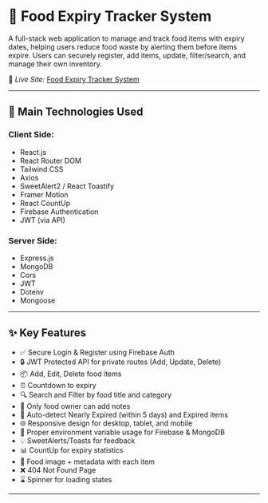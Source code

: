 # 🧊 Food Expiry Tracker System

A full-stack web application to manage and track food items with expiry dates, helping users reduce food waste by alerting them before items expire. Users can securely register, add items, update, filter/search, and manage their own inventory.

🔗 *Live Site:* [Food Expiry Tracker System]([https://your-live-site-link.com](https://food-expire-tracker-system55.netlify.app/))  

---

## 🚀 Main Technologies Used

### Client Side:
- React.js
- React Router DOM
- Tailwind CSS
- Axios
- SweetAlert2 / React Toastify
- Framer Motion
- React CountUp
- Firebase Authentication
- JWT (via API)

### Server Side:
- Express.js
- MongoDB
- Cors
- JWT
- Dotenv
- Mongoose

---

## ✨ Key Features

- ✅ Secure Login & Register using Firebase Auth
- 🔒 JWT Protected API for private routes (Add, Update, Delete)
- 📦 Add, Edit, Delete food items
- ⏰ Countdown to expiry
- 🔍 Search and Filter by food title and category
- 🔐 Only food owner can add notes
- 📅 Auto-detect Nearly Expired (within 5 days) and Expired items
- 🌐 Responsive design for desktop, tablet, and mobile
- 🔧 Proper environment variable usage for Firebase & MongoDB
- 💡 SweetAlerts/Toasts for feedback
- 📊 CountUp for expiry statistics
- 📸 Food image + metadata with each item
- ❌ 404 Not Found Page
- ⌛ Spinner for loading states

---


